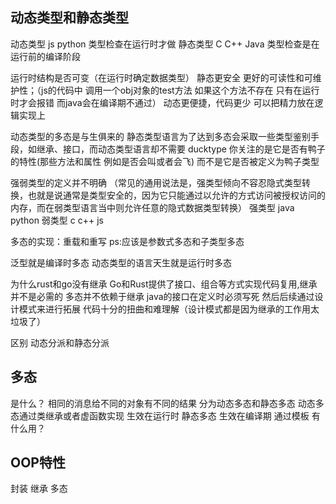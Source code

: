 ## 动态类型和静态类型
动态类型 js python  类型检查在运行时才做 
静态类型 C C++ Java 类型检查是在运行前的编译阶段

运行时结构是否可变（在运行时确定数据类型）
静态更安全  更好的可读性和可维护性；（js的代码中 调用一个obj对象的test方法
如果这个方法不存在 只有在运行时才会报错 而java会在编译期不通过） 
动态更便捷，代码更少 可以把精力放在逻辑实现上

动态类型的多态是与生俱来的
静态类型语言为了达到多态会采取一些类型鉴别手段，如继承、接口，而动态类型语言却不需要
ducktype 你关注的是它是否有鸭子的特性(那些方法和属性 例如是否会叫或者会飞) 而不是它是否被定义为鸭子类型


强弱类型的定义并不明确 （常见的通用说法是，强类型倾向不容忍隐式类型转换，也就是说通常是类型安全的，因为它只能通过以允许的方式访问被授权访问的内存，而在弱类型语言当中则允许任意的隐式数据类型转换）
强类型 java python
弱类型 c c++ js

多态的实现：重载和重写
ps:应该是参数式多态和子类型多态

泛型就是编译时多态 动态类型的语言天生就是运行时多态

为什么rust和go没有继承 
Go和Rust提供了接口、组合等方式实现代码复用,继承并不是必需的
多态并不依赖于继承
java的接口在定义时必须写死 然后后续通过设计模式来进行拓展 代码十分的扭曲和难理解（设计模式都是因为继承的工作用太垃圾了）

区别 动态分派和静态分派


## 多态
是什么？
相同的消息给不同的对象有不同的结果
分为动态多态和静态多态 
动态多态通过类继承或者虚函数实现 生效在运行时
静态多态 生效在编译期 通过模板 
有什么用？

## OOP特性
封装 继承 多态
